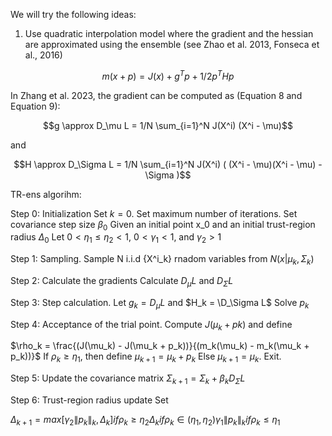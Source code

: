 We will try the following ideas:

1. Use quadratic interpolation model where the gradient and the hessian are approximated using the ensemble (see Zhao et al. 2013, Fonseca et al., 2016)

$$m(x + p) = J(x) + g^T p + 1/2 p^T H p$$

In Zhang et al. 2023, the gradient can be computed as (Equation 8 and Equation 9):

$$g \approx D_\mu L = 1/N \sum_{i=1}^N J(X^i) (X^i - \mu)$$

and 

$$H \approx D_\Sigma L = 1/N \sum_{i=1}^N J(X^i) ( (X^i - \mu)(X^i - \mu) - \Sigma )$$

TR-ens algorihm:

Step 0: Initialization
Set $k = 0$. Set maximum number of iterations. Set covariance step size $\beta_0$
Given an initial point x_0 and an initial trust-region radius $\Delta_0$
Let $0 < \eta_1 \leq \eta_2 < 1$, $0 < \gamma_1 < 1$, and $\gamma_2 > 1$

Step 1: Sampling.
Sample N i.i.d {X^i_k} rnadom variables from $N(x|\mu_k , \Sigma_k)$

Step 2: Calculate the gradients
Calculate $D_\mu L$ and $D_\Sigma L$

Step 3: Step calculation.
Let $g_k = D_\mu L$ and $H_k = \D_\Sigma L$ 
Solve $p_k$

Step 4: Acceptance of the trial point.
Compute $J(\mu_k + pk)$ and define

$\rho_k = \frac{(J(\mu_k) - J(\mu_k + p_k))}{(m_k(\mu_k) - m_k(\mu_k + p_k))}$
If  $\rho_k \geq \eta_1$, then define $\mu_{k+1} = \mu_k + p_k$
Else $\mu_{k+1} = \mu_k$. Exit.

Step 5: Update the covariance matrix
$\Sigma_{k+1} = \Sigma_k + \beta_k D_\Sigma L$

Step 6: Trust-region radius update
Set 

$\Delta_{k+1} = 
max[\gamma_2 \| p_k \|_k, \Delta_k] if \rho_k \geq \eta_2
\Delta_k if \rho_k \in (\eta_1, \eta_2)
\gamma_1 \| p_k \|_k if \rho_k \leq \eta_1$
